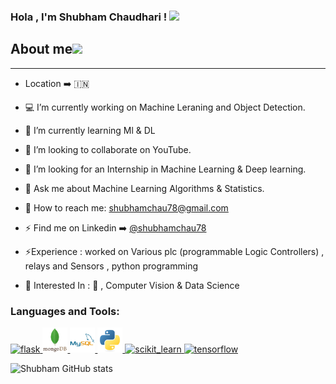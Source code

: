 ### Hola , I'm Shubham Chaudhari ! <img src="https://media.giphy.com/media/hvRJCLFzcasrR4ia7z/giphy.gif" width="25px"> 


## About me<img src="https://www.isical.ac.in/~cvpr/ICDARWML21/images/deepLearning.gif" width="50">

------------------------------------------------------------------------------------------------------------------------------

- Location 	:arrow_right: :india:
- :computer: I’m currently working on Machine Leraning and Object Detection.
- :blue_book: I’m currently learning Ml & DL
- 👯 I’m looking to collaborate on YouTube.
- 🤔 I’m looking for an Internship in Machine Learning & Deep learning.
- 💬 Ask me about Machine Learning Algorithms & Statistics.
- 📧 How to reach me: shubhamchau78@gmail.com
- ⚡ Find me on Linkedin 	:arrow_right:  [@shubhamchau78](https://www.linkedin.com/in/shubham-chaudhari-3a7270176)

- ⚡Experience : worked on Various plc (programmable Logic Controllers) , relays and Sensors , python programming 
-  :pushpin: Interested In : :robot: , Computer Vision & Data Science

<h3 align="left">Languages and Tools:</h3>
<p align="left"> <a href="https://flask.palletsprojects.com/" target="_blank"> <img src="https://www.vectorlogo.zone/logos/pocoo_flask/pocoo_flask-icon.svg" alt="flask" width="40" height="40"/> </a> 
<a href="https://www.mongodb.com/" target="_blank"> <img src="https://raw.githubusercontent.com/devicons/devicon/master/icons/mongodb/mongodb-original-wordmark.svg" alt="mongodb" width="40" height="40"/> </a>
<a href="https://www.mysql.com/" target="_blank"> <img src="https://raw.githubusercontent.com/devicons/devicon/master/icons/mysql/mysql-original-wordmark.svg" alt="mysql" width="40" height="40"/> </a>
<a href="https://www.python.org" target="_blank"> <img src="https://raw.githubusercontent.com/devicons/devicon/master/icons/python/python-original.svg" alt="python" width="40" height="40"/> </a> 
<a href="https://scikit-learn.org/" target="_blank"> <img src="https://upload.wikimedia.org/wikipedia/commons/0/05/Scikit_learn_logo_small.svg" alt="scikit_learn" width="40" height="40"/> </a> 
 <a href="https://tensorflow.org/" target="_blank"> <img src="https://upload.wikimedia.org/wikipedia/commons/thumb/1/11/TensorFlowLogo.svg/1024px-TensorFlowLogo.svg.png" alt="tensorflow" width="40" height="40"/> </a> 
  
 

  


![Shubham GitHub stats](https://github-readme-stats.vercel.app/api?username=shubhamchau222&show_icons=true&theme=radical)


